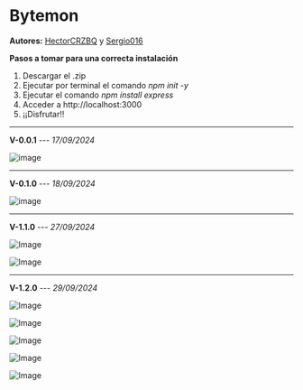 # **Bytemon**

**Autores:** [HectorCRZBQ](https://github.com/HectorCRZBQ) y  [Sergio016](https://github.com/Sergio016)

**Pasos a tomar para una correcta instalación**
1. Descargar el .zip
2. Ejecutar por terminal el comando *npm init -y*
3. Ejecutar el comando *npm install express*
4. Acceder a http://localhost:3000
5. ¡¡Disfrutar!!

 --- 

**V-0.0.1** --- *17/09/2024*

![image](https://github.com/user-attachments/assets/12583302-e602-4e30-ae15-7ce01ed1e1db)

 ---
**V-0.1.0** --- *18/09/2024*

![image](https://github.com/user-attachments/assets/b8a749e2-2c6b-4896-9f20-485bf0f869be)

 ---
**V-1.1.0** --- *27/09/2024*

![Image](https://github.com/user-attachments/assets/b7704aec-564c-4793-80c1-97802af192ee)

![Image](https://github.com/user-attachments/assets/fe26e7c3-28ff-4363-a49b-855fa3aec2f2)

 ---
**V-1.2.0** --- *29/09/2024*

![Image](https://github.com/user-attachments/assets/085dfbac-1529-4020-8c5d-9f1d14821e29)

![Image](https://github.com/user-attachments/assets/c171c36b-7a0d-429e-92d4-1a23f44fedda)

![Image](https://github.com/user-attachments/assets/8e5d95b3-c206-44bb-8393-4f665510e85f)

![Image](https://github.com/user-attachments/assets/6a6ae097-a3d0-4652-abba-6ec337cdee90)

![Image](https://github.com/user-attachments/assets/07e3e87d-1484-4fbe-a39e-ec0cbd1460ac)


